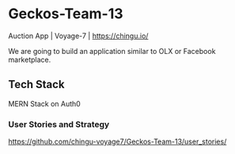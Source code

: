 # Geckos-Team-13
Auction App | Voyage-7 | https://chingu.io/

We are going to build an application similar to OLX or Facebook marketplace. 

## Tech Stack
MERN Stack on Auth0

### User Stories and Strategy
https://github.com/chingu-voyage7/Geckos-Team-13/user_stories/
